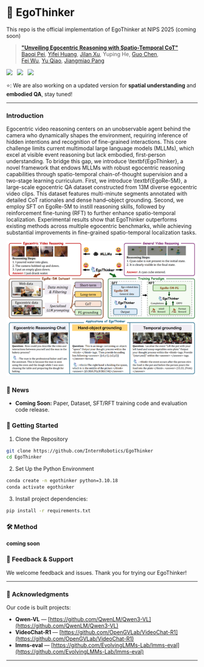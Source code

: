 # 🦜 EgoThinker

This repo is the official implementation of EgoThinker at NIPS 2025 (coming soon)

> **["Unveiling Egocentric Reasoning with
Spatio-Temporal CoT"](https://openreview.net/forum?id=P6G1Z6jkf3)**<br>
> [Baoqi Pei](https://scholar.google.com/citations?user=sTCkd54AAAAJ), [Yifei Huang](https://scholar.google.com/citations?user=RU8gNcgAAAAJ), [Jilan Xu](https://scholar.google.com/citations?user=mf2U64IAAAAJ), Yuping He, [Guo Chen](https://scholar.google.com/citations?user=lRj3moAAAAAJ),<br> 
> [Fei Wu](https://scholar.google.com/citations?user=XJLn4MYAAAAJ),  [Yu Qiao](https://scholar.google.com/citations?user=gFtI-8QAAAAJ), [Jiangmiao Pang](https://scholar.google.com/citations?user=ssSfKpAAAAAJ&hl=zh-CN&oi=ao)<br>


<a href='https://github.com/InternRobotics/EgoThinker'><img src='https://img.shields.io/badge/Project-Page-Green'></a> &nbsp;
<a href="https://github.com/InternRobotics/EgoThinker"><img src="https://img.shields.io/badge/%F0%9F%A4%97%20Hugging%20Face-Model-blue"></a> &nbsp;
<a href="https://github.com/InternRobotics/EgoThinker"><img src="https://img.shields.io/badge/%F0%9F%A4%97%20Hugging%20Face-Dataset-orange"></a> &nbsp;

⭐️: We are also working on a updated version for **spatial understanding** and **embodied QA**, stay tuned! 


---

### Introduction

Egocentric video reasoning centers on an unobservable agent behind the camera who dynamically shapes the environment, requiring inference of hidden intentions and recognition of fine-grained interactions.
This core challenge limits current multimodal large language models (MLLMs), which excel at visible event reasoning but lack embodied, first-person understanding.
To bridge this gap, we introduce \textbf{EgoThinker}, a novel framework that endows MLLMs with robust egocentric reasoning capabilities through spatio-temporal chain-of-thought supervision and a two-stage learning curriculum. 
First, we introduce \textbf{EgoRe-5M}, a large-scale egocentric QA dataset constructed from 13M diverse egocentric video clips. 
This dataset features multi-minute segments annotated with detailed CoT rationales and dense hand–object grounding. Second, we employ SFT on EgoRe-5M to instill reasoning skills, followed by reinforcement fine-tuning (RFT) to further enhance spatio-temporal localization. 
Experimental results show that EgoThinker outperforms existing methods across multiple egocentric benchmarks, while achieving substantial improvements in fine-grained spatio-temporal localization tasks. 

<div align="center">
<img src="assets/teaser.jpg">
</div> 


### 📰 News

- **Coming Soon:** Paper, Dataset, SFT/RFT training code and evaluation code release.


### 🚀 Getting Started

1. Clone the Repository

```bash
git clone https://github.com/InternRobotics/EgoThinker
cd EgoThinker
````

2. Set Up the Python Environment

```bash
conda create -n egothinker python=3.10.18
conda activate egothinker
```

3. Install project dependencies:

```bash
pip install -r requirements.txt
```


### 🛠️ Method

#### coming soon

### 🤗 Feedback & Support

We welcome feedback and issues. Thank you for trying our EgoThinker!

---

### 📄 Acknowledgments

Our code is built projects:

* **Qwen-VL** — [https://github.com/QwenLM/Qwen3-VL](https://github.com/QwenLM/Qwen3-VL)
* **VideoChat-R1** — [https://github.com/OpenGVLab/VideoChat-R1](https://github.com/OpenGVLab/VideoChat-R1)
* **lmms-eval** — [https://github.com/EvolvingLMMs-Lab/lmms-eval](https://github.com/EvolvingLMMs-Lab/lmms-eval)

---

